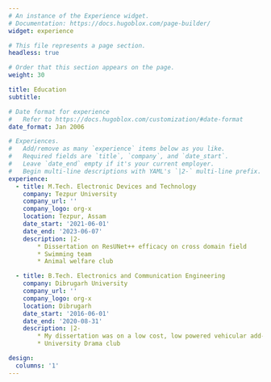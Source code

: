 ```yaml
---
# An instance of the Experience widget.
# Documentation: https://docs.hugoblox.com/page-builder/
widget: experience

# This file represents a page section.
headless: true

# Order that this section appears on the page.
weight: 30

title: Education
subtitle:

# Date format for experience
#   Refer to https://docs.hugoblox.com/customization/#date-format
date_format: Jan 2006

# Experiences.
#   Add/remove as many `experience` items below as you like.
#   Required fields are `title`, `company`, and `date_start`.
#   Leave `date_end` empty if it's your current employer.
#   Begin multi-line descriptions with YAML's `|2-` multi-line prefix.
experience:
  - title: M.Tech. Electronic Devices and Technology
    company: Tezpur University
    company_url: ''
    company_logo: org-x
    location: Tezpur, Assam
    date_start: '2021-06-01'
    date_end: '2023-06-07'
    description: |2-
        * Dissertation on ResUNet++ efficacy on cross domain field
        * Swimming team
        * Animal welfare club

  - title: B.Tech. Electronics and Communication Engineering
    company: Dibrugarh University
    company_url: ''
    company_logo: org-x
    location: Dibrugarh
    date_start: '2016-06-01'
    date_end: '2020-08-31'
    description: |2-
        * My dissertation was on a low cost, low powered vehicular add-on that alerts the driver to being drowsy
        * University Drama club

design:
  columns: '1'
---
```

